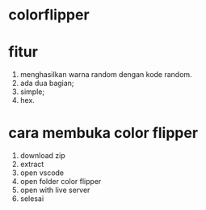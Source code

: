 # colorflipper

# fitur

1. menghasilkan warna random dengan kode random.
2. ada dua bagian;
3. simple;
4. hex.

# cara membuka color flipper

1. download zip
2. extract
3. open vscode
4. open folder color flipper
5. open with live server
6. selesai
